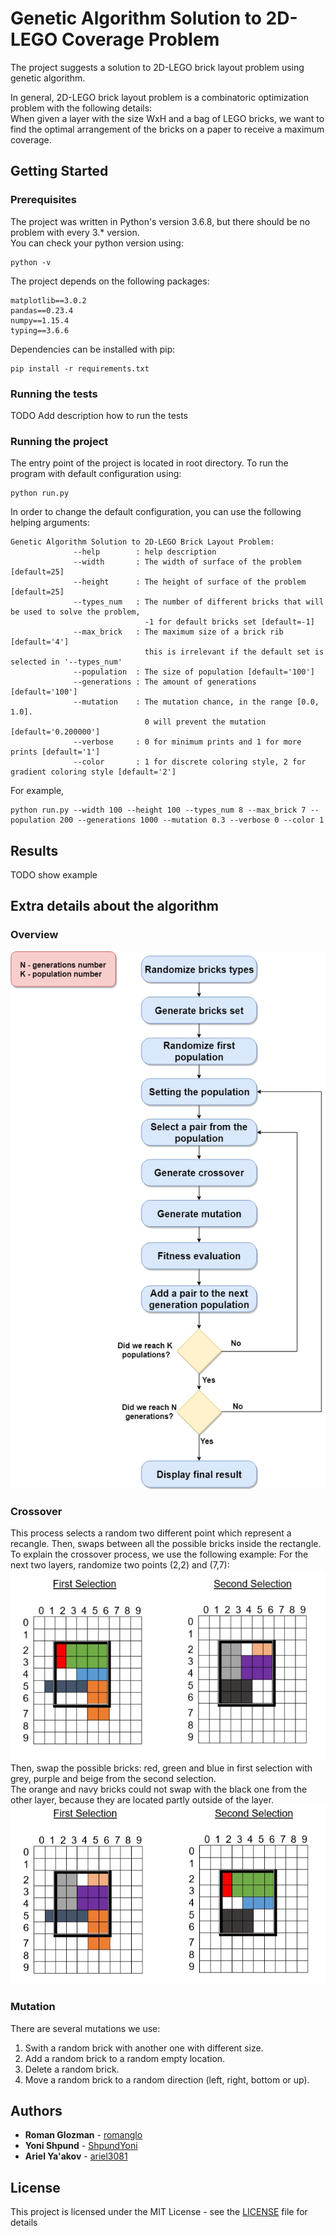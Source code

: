 # Genetic Algorithm Solution to 2D-LEGO Coverage Problem
The project suggests a solution to 2D-LEGO brick layout problem using genetic algorithm.

In general, 2D-LEGO brick layout problem is a combinatoric optimization problem with the following details:<br>
When given a layer with the size WxH and a bag of LEGO bricks, we want to find the optimal arrangement of the bricks on a paper to receive a maximum coverage.<br> 

## Getting Started

### Prerequisites

The project was written in Python's version 3.6.8, but there should be no problem with every 3.* version.<br>
You can check your python version using:
```
python -v
```
The project depends on the following packages:
```
matplotlib==3.0.2
pandas==0.23.4
numpy==1.15.4
typing==3.6.6
```

Dependencies can be installed with pip:
```
pip install -r requirements.txt
```

### Running the tests

TODO Add description how to run the tests

### Running the project

The entry point of the project is located in root directory.
To run the program with default configuration using: 
```
python run.py
```
In order to change the default configuration, you can use the following helping arguments:
```
Genetic Algorithm Solution to 2D-LEGO Brick Layout Problem:
              --help        : help description
              --width       : The width of surface of the problem [default=25]
              --height      : The height of surface of the problem [default=25]
              --types_num   : The number of different bricks that will be used to solve the problem,
                              -1 for default bricks set [default=-1]
              --max_brick   : The maximum size of a brick rib [default='4']
                              this is irrelevant if the default set is selected in '--types_num'
              --population  : The size of population [default='100']
              --generations : The amount of generations [default='100']
              --mutation    : The mutation chance, in the range [0.0, 1.0].
                              0 will prevent the mutation [default='0.200000']
              --verbose     : 0 for minimum prints and 1 for more prints [default='1']
              --color       : 1 for discrete coloring style, 2 for gradient coloring style [default='2']
```
For example, 
```
python run.py --width 100 --height 100 --types_num 8 --max_brick 7 --population 200 --generations 1000 --mutation 0.3 --verbose 0 --color 1
```
## Results

TODO show example

## Extra details about the algorithm

### Overview

![Overview of the algorithm](https://github.com/romanglo/2D-LEGO-GA/blob/master/images/overview.png)

### Crossover
This process selects a random two different point which represent a recangle.
Then, swaps between all the possible bricks inside the rectangle.
To explain the crossover process, we use the following example:
For the next two layers, randomize two points (2,2) and (7,7):
<br>
![Selection before crossover](https://github.com/romanglo/2D-LEGO-GA/blob/master/images/before_crossover.png.jpg)
<br>Then, swap the possible bricks: 
red, green and blue in first selection with grey, purple and beige from the second selection.
<br>
The orange and navy bricks could not swap with the black one from the other layer, because they are located partly outside of the layer.
<br>
![Selection before crossover](https://github.com/romanglo/2D-LEGO-GA/blob/master/images/after_crossover.png.jpg)

### Mutation

There are several mutations we use:
1. Swith a random brick with another one with different size.
1. Add a random brick to a random empty location.
1. Delete a random brick.
1. Move a random brick to a random direction (left, right, bottom or up).

## Authors

* **Roman Glozman** - [romanglo](https://github.com/romanglo)
* **Yoni Shpund** - [ShpundYoni](https://github.com/ShpundYoni)
* **Ariel Ya'akov** - [ariel3081](https://github.com/ariel3081)

## License

This project is licensed under the MIT License - see the [LICENSE](LICENSE) file for details

